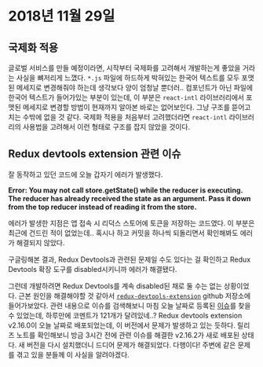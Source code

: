 # 2018년 11월 29일

## 국제화 적용

글로벌 서비스를 만들 예정이라면, 시작부터 국제화를 고려해서 개발하는게 좋았을 거라는 사실을 뼈저리게 느꼈다. `*.js` 파일에 하드하게 박혀있는 한국어 텍스트를 모두 포맷된 메세지로 변경해줘야 하는데 생각보다 양이 엄청날 뿐더러.. 컴포넌트가 아닌 파일에 한국어 텍스트가 들어가있는 부분이 있는데, 이 부분은  `react-intl` 라이브러리에서 포맷된 메세지로 변경할 방법이 현재까지 알아본 바로는 없어보인다. 그냥 구조를 뜯어고치는 수밖에 없을 것 같다. 국제화 적용을 처음부터 고려했더라면 `react-intl` 라이브러리의 사용법을 고려해서 이런 형태로 구조를 잡지 않았을 것이다.

## Redux devtools extension 관련 이슈

잘 동작하고 있던 코드에 오늘 갑자기 에러가 발생했다.

**Error: You may not call store.getState() while the reducer is executing. The reducer has already received the state as an argument. Pass it down from the top reducer instead of reading it from the store.**

에러가 발생한 지점은 앱 접속 시 리덕스 스토어에 토큰을 저장하는 코드였다. 이 부분은 최근에 건드린 적이 없었는데.. 혹시나 하고 커밋을 하나씩 되돌리면서 확인해봐도 에러가 해결되지 않았다.

구글링해본 결과, Redux Devtools과 관련된 문제일 수도 있다는 걸 확인하고 Redux Devtools 확장 도구를 disabled시키니까 에러가 해결됐다.

그런데 개발하려면 Redux Devtools를 계속 disabled된 채로 둘 수는 없는 상황이었다. 근본 원인을 해결해야할 것 같아서 [`redux-devtools-extension`](https://github.com/zalmoxisus/redux-devtools-extension) github 저장소에 들어가보았다. 관련 내용으로 이슈를 검색해보니 마침 오늘 날짜로 등록된 [이슈](https://github.com/zalmoxisus/redux-devtools-extension/issues/588)를 찾을 수 있었는데, 하루만에 코멘트가 121개가 달려있네..? Redux devtools extension v2.16.0이 오늘 날짜로 배포되었는데, 이 버전에서 문제가 발생하고 있는 듯하다. 릴리즈 노트를 확인해보니 방금 3시간 전에 관련 이슈를 해결한 v2.16.2가 새로 배포된 상태다. 새 버전을 다시 설치했더니 드디어 문제가 해결되었다. 다행이다! 주변에 같은 문제를 겪고 있을 분들께 이 사실을 알려야겠다.
